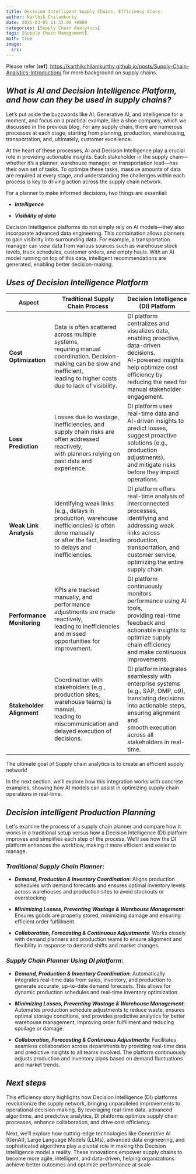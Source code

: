 ```yaml
---
title: Decision Intelligent Supply Chains, Efficiency Story.
author: Karthik Chilamkurty
date: 2025-03-05 11:33:00 +0800
categories: [Supply Chain Analytics]
tags: [Supply Chain Management]
math: true
image:
  src:
---
```


Please refer [**ref**]: <https://karthikchilamkurthy.github.io/posts/Supply-Chain-Analytics-Introduction/> for more background on supply chains.


## **_What is AI and Decision Intelligence Platform, and how can they be used in supply chains?_**

Let’s put aside the buzzwords like AI, Generative AI, and intelligence for a moment, and focus on a practical example, like a shoe company, which we discussed in the previous blog. For any supply chain, there are numerous processes at each stage, starting from planning, production, warehousing, transportation, and, ultimately, customer excellence.

At the heart of these processes, AI and Decision Intelligence play a crucial role in providing actionable insights. Each stakeholder in the supply chain—whether it’s a planner, warehouse manager, or transportation lead—has their own set of tasks. To optimize these tasks, massive amounts of data are required at every stage, and understanding the challenges within each process is key to driving action across the supply chain network.

For a planner to make informed decisions, two things are essential:

- **_Intelligence_**

- **_Visibility of data_**

Decision Intelligence platforms do not simply rely on AI models—they also incorporate advanced data engineering. This combination allows planners to gain visibility into surrounding data. For example, a transportation manager can view data from various sources such as warehouse stock levels, truck schedules, customer orders, and empty hauls. With an AI model running on top of this data, intelligent recommendations are generated, enabling better decision-making.

## **_Uses of Decision Intelligence Platform_**

| **Aspect**                        | **Traditional Supply Chain Process**                                         | **Decision Intelligence (DI) Platform**                                                                                     |
|-----------------------------------|----------------------------------------------------------------------------|-----------------------------------------------------------------------------------------------------------------------------|
| **Cost Optimization**             | Data is often scattered across multiple systems,<br/>requiring manual coordination. Decision-making can be slow and inefficient,<br/> leading to higher costs due to lack of visibility. | DI platform centralizes and visualizes data, <br/>enabling proactive, data-driven decisions. <br/>AI-powered insights help optimize cost efficiency by reducing the need for manual stakeholder engagement. |
| **Loss Prediction**               | Losses due to wastage, inefficiencies, and supply chain risks are often addressed reactively, <br/>with planners relying on past data and experience. | DI platform uses real-time data and AI-driven insights to predict losses,<br/> suggest proactive solutions (e.g., production adjustments), <br/>and mitigate risks before they impact operations. |
| **Weak Link Analysis**            | Identifying weak links (e.g., delays in production, warehouse inefficiencies) is often done manually <br/>or after the fact, leading to delays and inefficiencies. | DI platform offers real-time analysis of interconnected processes,<br/> identifying and addressing weak links across production, transportation, and <br/>customer service, optimizing the entire supply chain. |
| **Performance Monitoring**        | KPIs are tracked manually, and performance adjustments are made reactively, <br/>leading to inefficiencies and missed opportunities for improvement. | DI platform continuously monitors performance using AI tools, <br/>providing real-time feedback and actionable insights to optimize supply chain efficiency <br/>and make continuous improvements. |
| **Stakeholder Alignment**         | Coordination with stakeholders (e.g., production sites, warehouse teams) is manual,<br/> leading to miscommunication and delayed execution of decisions. | DI platform integrates seamlessly with enterprise systems (e.g., SAP, OMP, o9), <br/>translating decisions into actionable steps, ensuring alignment and<br/> smooth execution across all stakeholders in real-time. |

The ultimate goal of Supply chain analytics is to create an efficient supply network!

In the next section, we'll explore how this integration works with concrete examples, showing how AI models can assist in optimizing supply chain operations in real-time.

## **_Decision intelligent Production Planning_**

Let's examine the process of a supply chain planner and compare how it works in a traditional setup versus how a Decision Intelligence (DI) platform improves and simplifies each step of the process. We'll see how the DI platform enhances the workflow, making it more efficient and easier to manage.

### **_Traditional Supply Chain Planner_**:

- **_Demand, Production & Inventory Coordination_**: Aligns production schedules with demand forecasts and ensures optimal inventory levels across warehouses and production sites to avoid stockouts or overstocking

- **_Minimizing Losses, Preventing Wastage & Warehouse Management_**: Ensures goods are properly stored, minimizing damage and ensuring efficient order fulfillment.

- **_Collaboration, Forecasting & Continuous Adjustments_**: Works closely with demand planners and production teams to ensure alignment and flexibility in response to demand shifts and market changes.

### **_Supply Chain Planner Using DI platform_**:

- **_Demand, Production & Inventory Coordination_**: Automatically integrates real-time data from sales, inventory, and production to generate accurate, up-to-date demand forecasts. This allows for dynamic production schedules and real-time inventory optimization.

- **_Minimizing Losses, Preventing Wastage & Warehouse Management_**: Automates production schedule adjustments to reduce waste, ensures optimal storage conditions, and provides predictive analytics for better warehouse management, improving order fulfillment and reducing spoilage or damage.

- **_Collaboration, Forecasting & Continuous Adjustments_**: Facilitates seamless collaboration across departments by providing real-time data and predictive insights to all teams involved. The platform continuously adjusts production and inventory plans based on demand fluctuations and market trends.

## **_Next steps_**

This efficiency story highlights how Decision Intelligence (DI) platforms revolutionize the supply network, bringing unparalleled improvements to operational decision-making. By leveraging real-time data, advanced algorithms, and predictive analytics, DI platforms optimize supply chain processes, enhance collaboration, and drive cost efficiency.

Next, we’ll explore how cutting-edge technologies like Generative AI (GenAI), Large Language Models (LLMs), advanced data engineering, and sophisticated algorithms play a pivotal role in making this Decision Intelligence model a reality. These innovations empower supply chains to become more agile, intelligent, and data-driven, helping organizations achieve better outcomes and optimize performance at scale